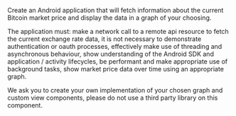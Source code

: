 Create an Android application that will fetch information about the current Bitcoin market price and display the data in a graph of your choosing.

The application must:
make a network call to a remote api resource to fetch the current exchange rate data, it is not
necessary to demonstrate authentication or oauth processes,
effectively make use of threading and asynchronous behaviour,
show understanding of the Android SDK and application / activity lifecycles,
be performant and make appropriate use of background tasks,
show market price data over time using an appropriate graph.

We ask you to create your own implementation of your chosen graph and custom view
components, please do not use a third party library on this component.
